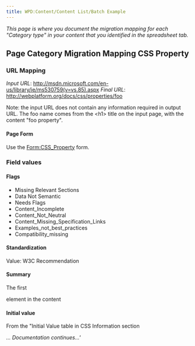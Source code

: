 ```yaml
---
title: WPD:Content/Content List/Batch Example
---
```

<p><i>This page is where you document the migration mapping for each "Category type" in your content that you identified in the spreadsheet tab.</i>
</p>
<h2><span class="mw-headline" id="Page_Category_Migration_Mapping_CSS_Property">Page Category Migration Mapping CSS Property</span></h2>
<h3><span class="mw-headline" id="URL_Mapping">URL Mapping</span></h3>
<p><i>Input URL</i>:  <a rel="nofollow" class="external free" href="http://msdn.microsoft.com/en-us/library/ie/ms530759(v=vs.85).aspx">http://msdn.microsoft.com/en-us/library/ie/ms530759(v=vs.85).aspx</a>
<i>Final URL</i>: <a rel="nofollow" class="external free" href="http://webplatform.org/docs/css/properties/foo">http://webplatform.org/docs/css/properties/foo</a>
</p><p>Note: the input URL does not contain any information required in output URL. The foo name comes from the &lt;h1&gt; title on the input page, with the content "foo property".
</p>
<h4><span class="mw-headline" id="Page_Form">Page Form</span></h4>
<p>Use the <a href="/wiki/Form:CSS_Property" title="Form:CSS Property">Form:CSS_Property</a> form.
</p>
<h3><span class="mw-headline" id="Field_values">Field values</span></h3>
<h4><span class="mw-headline" id="Flags">Flags</span></h4>
<ul><li> Missing Relevant Sections</li>
<li> Data Not Semantic</li>
<li> Needs Flags</li>
<li> Content_Incomplete</li>
<li> Content_Not_Neutral</li>
<li> Content_Missing_Specification_Links</li>
<li> Examples_not_best_practices</li>
<li> Compatibility_missing</li></ul>
<h4><span class="mw-headline" id="Standardization">Standardization</span></h4>
<p>Value: W3C Recommendation
</p>
<h4><span class="mw-headline" id="Summary">Summary</span></h4>
The first <p> element in the content

<h4><span class="mw-headline" id="Initial_value">Initial value</span></h4>
<p>From the "Initial Value table in CSS Information section
</p>
<i>... Documentation continues...'</i></p>

<!-- Saved in parser cache with key wpwiki:pcache:idhash:486-0!*!0!!*!*!*!esi=1 and timestamp 20150731182121 and revision id 2638
 -->
